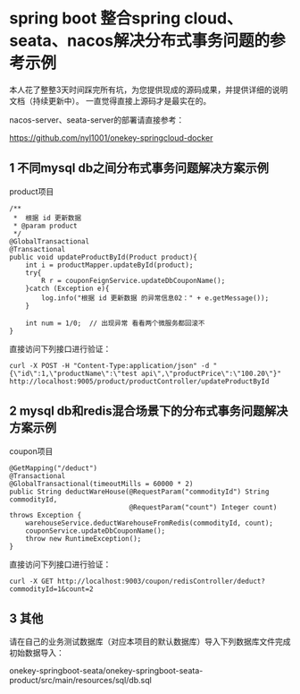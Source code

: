 # spring boot 整合spring cloud、seata、nacos解决分布式事务问题的参考示例
本人花了整整3天时间踩完所有坑，为您提供现成的源码成果，并提供详细的说明文档（持续更新中）。
一直觉得直接上源码才是最实在的。

nacos-server、seata-server的部署请直接参考：

https://github.com/nyl1001/onekey-springcloud-docker

## 1 不同mysql db之间分布式事务问题解决方案示例

product项目


```
/**
 *  根据 id 更新数据
 * @param product
 */
@GlobalTransactional
@Transactional
public void updateProductById(Product product){
    int i = productMapper.updateById(product);
    try{
        R r = couponFeignService.updateDbCouponName();
    }catch (Exception e){
        log.info("根据 id 更新数据 的异常信息02：" + e.getMessage());
    }

    int num = 1/0;  // 出现异常 看看两个微服务都回滚不
}
```

直接访问下列接口进行验证：

```
curl -X POST -H "Content-Type:application/json" -d "{\"id\":1,\"productName\":\"test api\",\"productPrice\":\"100.20\"}" http://localhost:9005/product/productController/updateProductById
```

## 2 mysql db和redis混合场景下的分布式事务问题解决方案示例

coupon项目

```
@GetMapping("/deduct")
@Transactional
@GlobalTransactional(timeoutMills = 60000 * 2)
public String deductWareHouse(@RequestParam("commodityId") String commodityId,
                              @RequestParam("count") Integer count) throws Exception {
    warehouseService.deductWarehouseFromRedis(commodityId, count);
    couponService.updateDbCouponName();
    throw new RuntimeException();
}
```

直接访问下列接口进行验证：

```
curl -X GET http://localhost:9003/coupon/redisController/deduct?commodityId=1&count=2
```

## 3 其他

请在自己的业务测试数据库（对应本项目的默认数据库）导入下列数据库文件完成初始数据导入：

onekey-springboot-seata/onekey-springboot-seata-product/src/main/resources/sql/db.sql




